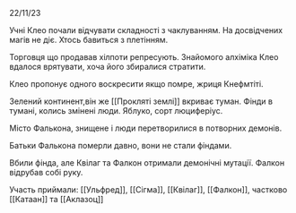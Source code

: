 22/11/23

Учні Клео почали відчувати складності з чаклуванням. На досвідчених магів не діє. Хтось бавиться з плетінням.

Торговця що продавав хілпоти репресують. Знайомого алхіміка Клео вдалося врятувати, хоча його збиралися стратити.

Клео пропонує одного воскресити якщо помре, жриця Кнефмтіті.

Зелений континент,він же [[Прокляті землі]] вкриває туман. Фінди в тумані, колись змінені люди. Яблуко, сорт люциферіус.

Місто Фалькона, знищене і люди перетворилися в потворних демонів.

Батьки Фалькона померли давно, вони не стали фіндами.

Вбили фінда, але Квілаг та Фалкон отримали демонічні мутації. Фалкон відрубав собі руку.


Участь приймали: [[Ульфред]], [[Сігма]], [[Квілаг]], [[Фалкон]], частково [[Катаан]] та [[Аклазоц]]